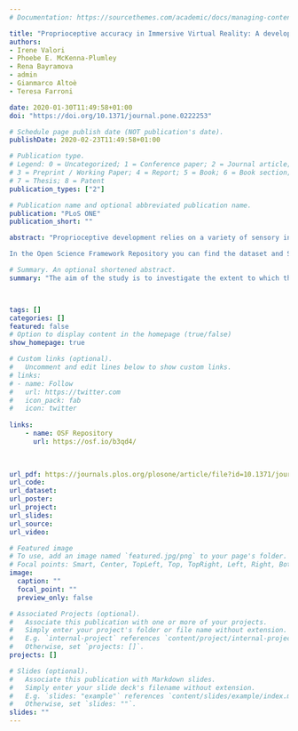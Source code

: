 ```yaml
---
# Documentation: https://sourcethemes.com/academic/docs/managing-content/

title: "Proprioceptive accuracy in Immersive Virtual Reality: A developmental perspective"
authors:
- Irene Valori
- Phoebe E. McKenna-Plumley
- Rena Bayramova
- admin
- Gianmarco Altoè
- Teresa Farroni

date: 2020-01-30T11:49:58+01:00
doi: "https://doi.org/10.1371/journal.pone.0222253"

# Schedule page publish date (NOT publication's date).
publishDate: 2020-02-23T11:49:58+01:00

# Publication type.
# Legend: 0 = Uncategorized; 1 = Conference paper; 2 = Journal article;
# 3 = Preprint / Working Paper; 4 = Report; 5 = Book; 6 = Book section;
# 7 = Thesis; 8 = Patent
publication_types: ["2"]

# Publication name and optional abbreviated publication name.
publication: "PLoS ONE"
publication_short: ""

abstract: "Proprioceptive development relies on a variety of sensory inputs, among which vision is hugely dominant. Focusing on the developmental trajectory underpinning the integration of vision and proprioception, the present research explores how this integration is involved in interactions with Immersive Virtual Reality (IVR) by examining how proprioceptive accuracy is affected by *Age*, *Perception*, and *Environment*. Individuals from 4 to 43 years old completed a self-turning task which asked them to manually return to a previous location with different sensory modalities available in both IVR and reality. Results were interpreted from an exploratory perspective using Bayesian model comparison analysis, which allows the phenomena to be described using probabilistic statements rather than simplified reject/not-reject decisions. The most plausible model showed that 4–8-year-old children can generally be expected to make more proprioceptive errors than older children and adults. Across age groups, proprioceptive accuracy is higher when vision is available, and is disrupted in the visual environment provided by the IVR headset. We can conclude that proprioceptive accuracy mostly develops during the first eight years of life and that it relies largely on vision. Moreover, our findings indicate that this proprioceptive accuracy can be disrupted by the use of an IVR headset.

In the Open Science Framework Repository you can find the dataset and Supplemental material with detailed report of the analysis."

# Summary. An optional shortened abstract.
summary: "The aim of the study is to investigate the extent to which the reliability of visual information aids proprioceptive-based self-motion accuracy across the developmental lifespan. Moreover, it explores whether Immersive Virtual Reality (IVR) environments, compared to equivalent real environments, affect proprioceptive accuracy."



tags: []
categories: []
featured: false
# Option to display content in the homepage (true/false)
show_homepage: true

# Custom links (optional).
#   Uncomment and edit lines below to show custom links.
# links:
# - name: Follow
#   url: https://twitter.com
#   icon_pack: fab
#   icon: twitter
    
links:
    - name: OSF Repository
      url: https://osf.io/b3qd4/
      
  

url_pdf: https://journals.plos.org/plosone/article/file?id=10.1371/journal.pone.0222253&type=printable
url_code: 
url_dataset:
url_poster:
url_project:
url_slides:
url_source:
url_video:

# Featured image
# To use, add an image named `featured.jpg/png` to your page's folder. 
# Focal points: Smart, Center, TopLeft, Top, TopRight, Left, Right, BottomLeft, Bottom, BottomRight.
image:
  caption: ""
  focal_point: ""
  preview_only: false

# Associated Projects (optional).
#   Associate this publication with one or more of your projects.
#   Simply enter your project's folder or file name without extension.
#   E.g. `internal-project` references `content/project/internal-project/index.md`.
#   Otherwise, set `projects: []`.
projects: []

# Slides (optional).
#   Associate this publication with Markdown slides.
#   Simply enter your slide deck's filename without extension.
#   E.g. `slides: "example"` references `content/slides/example/index.md`.
#   Otherwise, set `slides: ""`.
slides: ""
---
```

